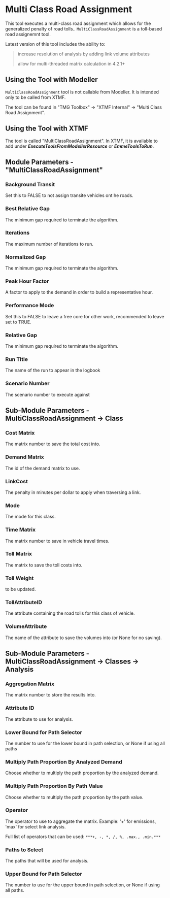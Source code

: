 # **Multi Class Road Assignment**
This tool executes a multi-class road assignment which allows for the generalized penalty of road tolls.. `MultiClassRoadAssignment` is a toll-based road assignemnt tool. 

Latest version of this tool includes the ability to:

>increase resolution of analysis by adding link volume attributes
>
>allow for multi-threaded matrix calculation in 4.2.1+


## **Using the Tool with Modeller**
`MultiClassRoadAssignment` tool is not callable from Modeller. It is intended only to be called from XTMF.

The tool can be found in "TMG Toolbox" -> "XTMF Internal" -> "Multi Class Road Assignment". 


## **Using the Tool with XTMF**
The tool is called "MultiClassRoadAssignment". In XTMF, it is available to add under ***ExecuteToolsFromModellerResource*** or ***EmmeToolsToRun***.

## Module Parameters - "MultiClassRoadAssignment"

### Background Transit
Set this to FALSE to not assign transite vehicles ont he roads. 

### Best Relative Gap
The minimum gap required to terminate the algorithm.

### Iterations
The maximum number of iterations to run.

### Normalized Gap
The minimum gap required to terminate the algorithm.

### Peak Hour Factor
A factor to apply to the demand in order to build a representative hour.

### Performance Mode
Set this to FALSE to leave a free core for other work, recommended to leave set to TRUE.

### Relative Gap
The minimum gap required to terminate the algorithm. 

### Run TItle
The name of the run to appear in the logbook

### Scenario Number
The scenario number to execute against

## Sub-Module Parameters - MultiClassRoadAssignment -> Class

### Cost Matrix
The matrix number to save the total cost into. 

### Demand Matrix
The id of the demand matrix to use.

### LinkCost
The penalty in minutes per dollar to apply when traversing a link.

### Mode
The mode for this class. 

### Time Matrix
The matrix number to save in vehicle travel times.

### Toll Matrix
The matrix to save the toll costs into.

### Toll Weight
to be updated. 

### TollAttributeID
The attribute containing the road tolls for this class of vehicle.

### VolumeAttribute
The name of the attribute to save the volumes into (or None for no saving).

## Sub-Module Parameters - MultiClassRoadAssignment -> Classes -> Analysis

### Aggregation Matrix
The matrix number to store the results into. 

### Attribute ID
The attribute to use for analysis.

### Lower Bound for Path Selector
The number to use for the lower bound in path selection, or None if using all paths

### Multiply Path Proportion By Analyzed Demand
Choose whether to multiply the path proportion by the analyzed demand. 

### Multiply Path Proportion By Path Value
Choose whether to multiply the path proportion by the path value.

### Operator
The operator to use to aggregate the matrix. Example: '+' for emissions, 'max' for select link analysis. 

Full list of operators that can be used: `***+, -, *, /, %, .max., .min.***`

### Paths to Select
The paths that will be used for analysis.

### Upper Bound for Path Selector
The number to use for the upper bound in path selection, or None if using all paths.
